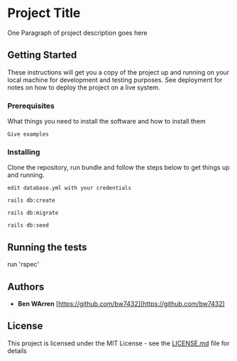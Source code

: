 # Project Title

One Paragraph of project description goes here

## Getting Started

These instructions will get you a copy of the project up and running on your local machine for development and testing purposes. See deployment for notes on how to deploy the project on a live system.

### Prerequisites

What things you need to install the software and how to install them

```
Give examples
```

### Installing

Clone the repository, run bundle and follow the steps below to get things up and running.

```
edit database.yml with your credentials
```

```
rails db:create
```

```
rails db:migrate
```

```
rails db:seed
```

## Running the tests

run 'rspec'


## Authors

* **Ben WArren** [https://github.com/bw7432](https://github.com/bw7432)

## License

This project is licensed under the MIT License - see the [LICENSE.md](LICENSE.md) file for details
